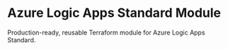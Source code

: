 # Azure Logic Apps Standard Module

Production-ready, reusable Terraform module for Azure Logic Apps Standard.
